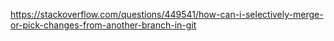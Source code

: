 https://stackoverflow.com/questions/449541/how-can-i-selectively-merge-or-pick-changes-from-another-branch-in-git
